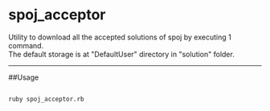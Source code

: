 # spoj_acceptor
Utility to download all the accepted solutions of spoj by executing 1 command.
<br>
The default storage is at "DefaultUser" directory in "solution" folder.
<hr>

##Usage
<br>
<pre>
<code>
ruby spoj_acceptor.rb <username> <password>
</code>
</pre>
